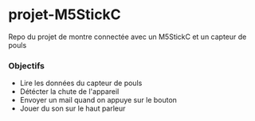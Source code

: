 # projet-M5StickC
Repo du projet de montre connectée avec un M5StickC et un capteur de pouls

### Objectifs

- Lire les données du capteur de pouls
- Détécter la chute de l'appareil
- Envoyer un mail quand on appuye sur le bouton
- Jouer du son sur le haut parleur
